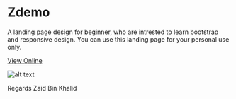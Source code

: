 # Zdemo
A landing page design for beginner, who are intrested to learn bootstrap and responsive design.
You can use this landing page for your personal use only.

<a href="https://demo.learncodeweb.com/bootstrap-framework/free-responsive-html-bootstrap-landing-page/">View Online</a>

![alt text](landing-page.png)

Regards Zaid Bin Khalid
